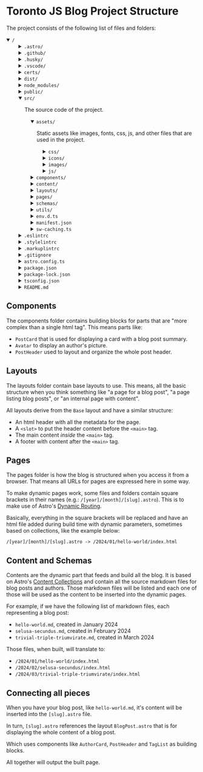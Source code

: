 # Toronto JS Blog Project Structure

The project consists of the following list of files and folders:

<details open>
  <summary><code>/</code></summary>
  <details style="padding-inline-start: 2rem;">
    <summary><code>.astro/</code></summary>
    <p style="padding-inline-start: 1rem;">Astro's internal files, this is auto generated and should not be modified.</p>
    <p style="padding-inline-start: 1rem;">The most important files here are type definitions, generated by running the command: <code>npm run astro sync</code>.</p>
  </details>
  <details style="padding-inline-start: 2rem;">
    <summary><code>.github/</code></summary>
    <p style="padding-inline-start: 1rem;">GitHub configuration files, the most important files are <code>workflows/astro.yml</code> which builds the project using Github Actions and <code>dependabot.yml</code> which configures dependabot to generate alerts about outdated extensions.</p>
  </details>
  <details style="padding-inline-start: 2rem;">
    <summary><code>.husky/</code></summary>
    <p style="padding-inline-start: 1rem;">Husky is a tool that hooks into git and run commands before actions are made, such as commits and pushes. The files here are simple commands that run before git performs one of those actions.</p>
  </details>
  <details style="padding-inline-start: 2rem;">
    <summary><code>.vscode/</code></summary>
    <p style="padding-inline-start: 1rem;">Visual Studio Code configuration files, including settings, extensions, and launch settings.</p>
    <p style="padding-inline-start: 1rem;">The most important file here is <code>settings.json</code> which configures the editor settings. Most settings are for formatting, line ending and using tabs instead of spaces.</p>
  </details>
  <details style="padding-inline-start: 2rem;">
    <summary><code>certs/</code></summary>
    <p style="padding-inline-start: 1rem;">SSL certificates for local development. Those files should be generetad using <code>mkcert</code> following the same instructions on the <a href="setup.md">Setup page</a>.</p>
  </details>
  <details style="padding-inline-start: 2rem;">
    <summary><code>dist/</code></summary>
    <p style="padding-inline-start: 1rem;">The output of <code>npm run build</code>, this is the production build results.</p>
  </details>
  <details style="padding-inline-start: 2rem;">
    <summary><code>node_modules/</code></summary>
    <p style="padding-inline-start: 1rem;">The dependencies of the project. This is generated by <code>npm install</code>.</p>
  </details>
  <details style="padding-inline-start: 2rem;">
    <summary><code>public/</code></summary>
    <p style="padding-inline-start: 1rem;">Static files for the project, those are copied without any processing to the <code>dist/</code> folder and are available at the root of the site.</p>
    <p style="padding-inline-start: 1rem;">Examples of files that are in this folder are <code>favicon.ico</code> and <code>robots.txt</code>. Those have to be accessible on the built project but are not referenced anywhere in the code, so they should be put in the <code>public</code> folder.</p>
  </details>
  <details open style="padding-inline-start: 2rem;">
    <summary><code>src/</code></summary>
    <p style="padding-inline-start: 1rem;">The source code of the project.</p>
    <details open style="padding-inline-start: 2rem;">
      <summary><code>assets/</code></summary>
      <p style="padding-inline-start: 1rem;">Static assets like images, fonts, css, js, and other files that are used in the project.</p>
      <details style="padding-inline-start: 2rem;">
        <summary><code>css/</code></summary>
        <p style="padding-inline-start: 1rem;">CSS files of the project.</p>
      </details>
      <details style="padding-inline-start: 2rem;">
        <summary><code>icons/</code></summary>
        <p style="padding-inline-start: 1rem;">Custom icons that are not covered by the libraries for the <code>Icon</code> component.</p>
      </details>
      <details style="padding-inline-start: 2rem;">
        <summary><code>images/</code></summary>
        <p style="padding-inline-start: 1rem;">Images used in the project, like logos.</p>
      </details>
      <details style="padding-inline-start: 2rem;">
        <summary><code>js/</code></summary>
        <p style="padding-inline-start: 1rem;">JavaScript files that are not components, like scripts that run on the client side.</p>
      </details>
    </details>
    <details style="padding-inline-start: 2rem;">
      <summary><code>components/</code></summary>
      <p style="padding-inline-start: 1rem;">The components used for all pieces that are "more complex than an html tag". Read more about it below.</p>
    </details>
    <details style="padding-inline-start: 2rem;">
      <summary><code>content/</code></summary>
      <p style="padding-inline-start: 1rem;">This folder comes from Astro's structure, it contains all files that will be processed, like blog posts. Read more about it below.</p>
    </details>
    <details style="padding-inline-start: 2rem;">
      <summary><code>layouts/</code></summary>
      <p style="padding-inline-start: 1rem;">Resuable layouts that are used across multiple pages. Read more about it below.</p>
    </details>
    <details style="padding-inline-start: 2rem;">
      <summary><code>pages/</code></summary>
      <p style="padding-inline-start: 1rem;">Pages are the main content of the site, they are the entry points of the site. Read more about it below.</p>
    </details>
    <details style="padding-inline-start: 2rem;">
      <summary><code>schemas/</code></summary>
      <p style="padding-inline-start: 1rem;">The schema definiton for contents. Read more about it below.</p>
    </details>
    <details style="padding-inline-start: 2rem;">
      <summary><code>utils/</code></summary>
      <p style="padding-inline-start: 1rem;">Utility functions that are used across the project. this contains things like functions to sort and organize blog posts that are referenced in multiple places.</p>
    </details>
    <details style="padding-inline-start: 2rem;">
      <summary><code>env.d.ts</code></summary>
      <p style="padding-inline-start: 1rem;">Global typescript type file, used to declare global variables and other things that should be made available throughout the project.</p>
    </details>
    <details style="padding-inline-start: 2rem;">
      <summary><code>manifest.json</code></summary>
      <p style="padding-inline-start: 1rem;">Web App Manifest file, used to configure the PWA part of the project.</p>
    </details>
    <details style="padding-inline-start: 2rem;">
      <summary><code>sw-caching.ts</code></summary>
      <p style="padding-inline-start: 1rem;">Service Worker caching strategies to be used. This is what instructs the service worker on how to cache the site.</p>
    </details>
  </details>
  <details style="padding-inline-start: 2rem;">
    <summary><code>.eslintrc</code></summary>
    <p style="padding-inline-start: 1rem;">ESLint configuration file, used to configure the linter for JavaScript and TypeScript files.</p>
  </details>
  <details style="padding-inline-start: 2rem;">
    <summary><code>.stylelintrc</code></summary>
    <p style="padding-inline-start: 1rem;">Stylelint configuration file, used to configure the linter for CSS files.</p>
  </details>
  <details style="padding-inline-start: 2rem;">
    <summary><code>.markuplintrc</code></summary>
    <p style="padding-inline-start: 1rem;">Markuplint configuration file, used to configure the linter for HTML and Astro files.</p>
  </details>
  <details style="padding-inline-start: 2rem;">
    <summary><code>.gitignore</code></summary>
    <p style="padding-inline-start: 1rem;">Git configuration file, used to tell git which files to ignore.</p>
  </details>
  <details style="padding-inline-start: 2rem;">
    <summary><code>astro.config.ts</code></summary>
    <p style="padding-inline-start: 1rem;">Astro configuration file, used to configure Astro's behavior.</p>
  </details>
  <details style="padding-inline-start: 2rem;">
    <summary><code>package.json</code></summary>
    <p style="padding-inline-start: 1rem;">NPM configuration file, lists out the project's dependencies and some configuration.</p>
  </details>
  <details style="padding-inline-start: 2rem;">
    <summary><code>package-lock.json</code></summary>
    <p style="padding-inline-start: 1rem;">NPM lock file, used to lock the versions of the dependencies.</p>
  </details>
  <details style="padding-inline-start: 2rem;">
    <summary><code>tsconfig.json</code></summary>
    <p style="padding-inline-start: 1rem;">TypeScript configuration file, used to configure the TypeScript compiler.</p>
  </details>
  <details style="padding-inline-start: 2rem;">
    <summary><code>README.md</code></summary>
    <p style="padding-inline-start: 1rem;">Main documentation for the project.</p>
  </details>
</details>

## Components

The components folder contains building blocks for parts that are "more complex than a single html tag". This means parts like:

- `PostCard` that is used for displaying a card with a blog post summary.
- `Avatar` to display an author's picture.
- `PostHeader` used to layout and organize the whole post header.

## Layouts

The layouts folder contain base layouts to use. This means, all the basic structure when you think something like "a page for a blog post", "a page listing blog posts", or "an internal page with content".

All layouts derive from the `Base` layout and have a similar structure:
- An html header with all the metadata for the page.
- A `<slot>` to put the header content before the `<main>` tag.
- The main content _inside_ the `<main>` tag.
- A footer with content after the `<main>` tag.

## Pages

The pages folder is how the blog is structured when you access it from a browser. That means all URLs for pages are expressed here in some way.

To make dynamic pages work, some files and folders contain square brackets in their names (e.g.: `/[year]/[month]/[slug].astro`). This is to make use of Astro's [Dynamic Routing](https://docs.astro.build/en/guides/routing/).

Basically, everything in the square brackets will be replaced and have an html file added during build time with dynamic parameters, sometimes based on collections, like the example below:

```
/[year]/[month]/[slug].astro -> /2024/01/hello-world/index.html
```

## Content and Schemas

Contents are the dynamic part that feeds and build all the blog. It is based on Astro's [Content Collections](https://docs.astro.build/en/guides/content-collections/) and contain all the source markdown files for blog posts and authors. Those markdown files will be listed and each one of those will be used as the content to be inserted into the dynamic pages.

For example, if we have the following list of markdown files, each representing a blog post:

- `hello-world.md`, created in January 2024
- `selusa-secundus.md`, created in February 2024
- `trivial-triple-triumvirate.md`, created in March 2024 

Those files, when built, will translate to:
- `/2024/01/hello-world/index.html`
- `/2024/02/selusa-secundus/index.html`
- `/2024/03/trivial-triple-triumvirate/index.html`

## Connecting all pieces

When you have your blog post, like `hello-world.md`, it's content will be inserted into the `[slug].astro` file.

In turn, `[slug].astro` references the layout `BlogPost.astro` that is for displaying the whole content of a blog post.

Which uses components like `AuthorCard`, `PostHeader` and `TagList` as building blocks.

All together will output the built page.